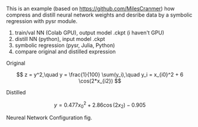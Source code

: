 This is an example (based on https://github.com/MilesCranmer) how compress and distill neural network weights and desribe data by a symbolic regression with pysr module.

1. train/val NN (Colab GPU), output model .ckpt (i haven't GPU)
2. distill NN (python), input model .ckpt
3. symbolic regression (pysr, Julia, Python)
4. compare original and distilled expression


Original 

$$ z = y^2,\quad y = \frac{1}{100} \sum(y_i),\quad y_i = x_{i0}^2 + 6 \cos(2*x_{i2}) $$

Distilled

$$ y = 0.477 x_{0}^{2} + 2.86 \cos{\left(2 x_{2} \right)} - 0.905 $$


Neureal Network Configuration 
fig.






  



